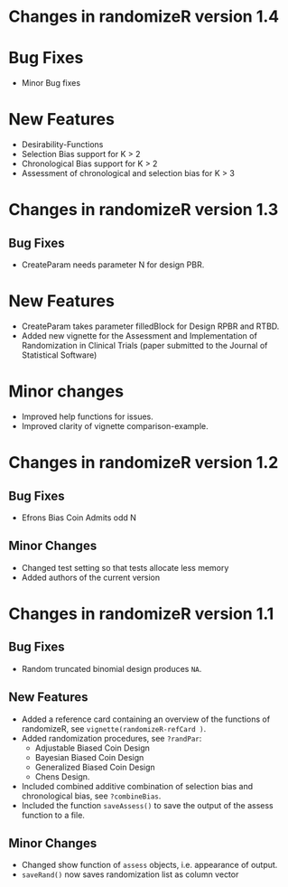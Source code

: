 
# Changes in randomizeR version 1.4

# Bug Fixes
* Minor Bug fixes

# New Features
* Desirability-Functions
* Selection Bias support for K > 2
* Chronological Bias support for K > 2
* Assessment of chronological and selection bias for K > 3

# Changes in randomizeR version 1.3

## Bug Fixes
* CreateParam needs parameter N for design PBR.

# New Features
* CreateParam takes parameter filledBlock for Design RPBR and RTBD.
* Added new vignette for the Assessment and Implementation of Randomization in Clinical Trials (paper submitted to the Journal of Statistical Software)

# Minor changes
* Improved help functions for issues.
* Improved clarity of vignette comparison-example.

# Changes in randomizeR version 1.2

## Bug Fixes
* Efrons Bias Coin Admits odd N

## Minor Changes
* Changed test setting so that tests allocate less memory
* Added authors of the current version

# Changes in randomizeR version 1.1

## Bug Fixes
* Random truncated binomial design produces `NA`.

## New Features
* Added a reference card containing an overview of the functions of randomizeR, see `vignette(randomizeR-refCard )`.
* Added randomization procedures, see `?randPar`:
	+ Adjustable Biased Coin Design
	+ Bayesian Biased Coin Design
	+ Generalized Biased Coin Design
	+ Chens Design.
* Included combined additive combination of selection bias and chronological bias, see `?combineBias`.
* Included the function `saveAssess()` to save the output of the assess function to a file.

## Minor Changes
* Changed show function of `assess` objects, i.e. appearance of output.
* `saveRand()` now saves randomization list as column vector 
